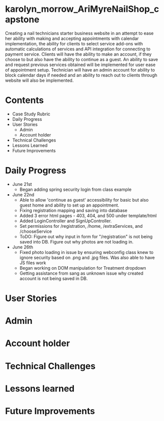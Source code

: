 # karolyn_morrow_AriMyreNailShop_capstone
Creating a nail technicians starter business website in an attempt to ease her ability with making and accepting appointments with calendar implementation, the ability for clients to select service add-ons with automatic calculations of services and API integration for connecting to payment service. Clients will have the ability to make an account, if they choose to but also have the ability to continue as a guest. An ability to save and request previous services obtained will be implemented for user ease of appointment setup. Technician will have an admin account for ability to block calendar days if needed and an ability to reach out to clients through website will also be implemented.

# Contents
- Case Study Rubric
- Daily Progress
- User Stories
  - Admin
  - Account holder
- Technical Challenges
- Lessons Learned
- Future Improvements

# Daily Progress
  - June 21st
      - Began adding spring security login from class example
  - June 22nd
      - Able to allow 'continue as guest' accessibility for basic but also guest home and ability to set up an appointment.
      - Fixing registration mapping and saving into database
      - Added 3 error html pages - 403, 404, and 500 under template/html
      - Added LoginController and SignUpController.
      - Set permissions for /registration, /home, /extraServices, and /chooseService
      - ToDO: Figure out why input in form for "/registration" is not being saved into DB. Figure out why photos are not loading in.
  - June 26th
    - Fixed photo loading in issue by ensuring webconfig class knew to ignore security based on .png and .jpg files. Was also able to have JS files work
    - Began working on DOM manipulation for Treatment dropdown
    - Getting assistance from sang as unknown issue why created account is not being saved in DB.

# User Stories
# Admin
# Account holder
# Technical Challenges
# Lessons learned
# Future Improvements